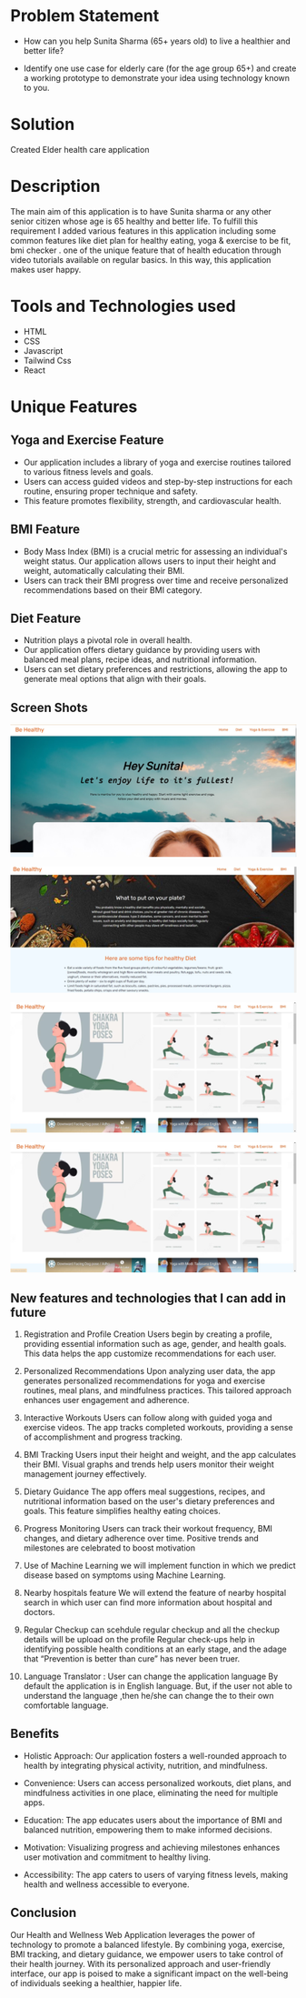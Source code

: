 # Problem Statement

- How can you help Sunita Sharma (65+ years old) to live a healthier and better life?

- Identify one use case for elderly care (for the age group 65+) and create a working prototype to demonstrate your idea using technology known to you.

# Solution

Created Elder health care application

# Description

The main aim of this application is to have Sunita sharma or any other senior citizen whose age is 65 healthy and better life. To fulfill this requirement I added various features in this application including some common features like diet plan for healthy eating, yoga & exercise to be fit, bmi checker . one of the unique feature that of health education through video tutorials available on regular basics. In this way, this application makes user happy.

# Tools and Technologies used

- HTML
- CSS
- Javascript
- Tailwind Css
- React

# Unique Features

## Yoga and Exercise Feature

- Our application includes a library of yoga and exercise routines tailored to various fitness levels and goals.
- Users can access guided videos and step-by-step instructions for each routine, ensuring proper technique and safety.
- This feature promotes flexibility, strength, and cardiovascular health.

## BMI Feature

- Body Mass Index (BMI) is a crucial metric for assessing an individual's weight status. Our application allows users to input their height
  and weight, automatically calculating their BMI.
- Users can track their BMI progress over time and receive personalized recommendations based on their BMI category.

## Diet Feature

- Nutrition plays a pivotal role in overall health.
- Our application offers dietary guidance by providing users with balanced meal plans, recipe ideas, and nutritional information.
- Users can set dietary preferences and restrictions, allowing the app to generate meal options that align with their goals.

## Screen Shots

![App Screenshot](/Screenshot1.jpg?raw=true "Optional Title")

![App Screenshot](/Screenshot2.jpg?raw=true "Optional Title")

![App Screenshot](/Screenshot3.jpg?raw=true "Optional Title")

![App Screenshot](/Screenshot3.jpg?raw=true "Optional Title")

## New features and technologies that I can add in future

1. Registration and Profile Creation
   Users begin by creating a profile, providing essential information such as age, gender, and health goals. This data helps the app customize recommendations for each user.

2. Personalized Recommendations
   Upon analyzing user data, the app generates personalized recommendations for yoga and exercise routines, meal plans, and mindfulness practices. This tailored approach enhances user engagement and adherence.

3. Interactive Workouts
   Users can follow along with guided yoga and exercise videos. The app tracks completed workouts, providing a sense of accomplishment and progress tracking.

4. BMI Tracking
   Users input their height and weight, and the app calculates their BMI. Visual graphs and trends help users monitor their weight management journey effectively.

5. Dietary Guidance
   The app offers meal suggestions, recipes, and nutritional information based on the user's dietary preferences and goals. This feature simplifies healthy eating choices.

6. Progress Monitoring
   Users can track their workout frequency, BMI changes, and dietary adherence over time. Positive trends and milestones are celebrated to boost motivation

7. Use of Machine Learning
   we will implement function in which we predict disease based on symptoms using Machine Learning.

8. Nearby hospitals feature
   We will extend the feature of nearby hospital search in which user can find more information about hospital and doctors.

9. Regular Checkup
   can scehdule regular checkup and all the checkup details will be upload on the profile
   Regular check-ups help in identifying possible health conditions at an early stage, and the adage that “Prevention is better than cure” has never been truer.

10. Language Translator : User can change the application language
    By default the application is in English language.
    But, if the user not able to understand the language ,then he/she can change the to their own comfortable language.

## Benefits

- Holistic Approach: Our application fosters a well-rounded approach to health by integrating physical activity, nutrition, and mindfulness.

- Convenience: Users can access personalized workouts, diet plans, and mindfulness activities in one place, eliminating the need for multiple apps.

- Education: The app educates users about the importance of BMI and balanced nutrition, empowering them to make informed decisions.

- Motivation: Visualizing progress and achieving milestones enhances user motivation and commitment to healthy living.

- Accessibility: The app caters to users of varying fitness levels, making health and wellness accessible to everyone.

## Conclusion

Our Health and Wellness Web Application leverages the power of technology to promote a balanced lifestyle. By combining yoga, exercise, BMI tracking, and dietary guidance, we empower users to take control of their health journey. With its personalized approach and user-friendly interface, our app is poised to make a significant impact on the well-being of individuals seeking a healthier, happier life.
